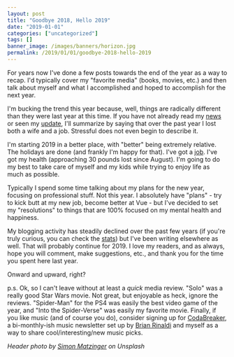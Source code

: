 ```yaml
---
layout: post
title: "Goodbye 2018, Hello 2019"
date: "2019-01-01"
categories: ["uncategorized"]
tags: []
banner_image: /images/banners/horizon.jpg
permalink: /2019/01/01/goodbye-2018-hello-2019
---
```


For years now I've done a few posts towards the end of the year as a way to recap. I'd typically cover my "favorite media" (books, movies, etc.) and then talk about myself and what I accomplished and hoped to accomplish for the next year. 

I'm bucking the trend this year because, well, things are radically different than they were last year at this time. If you have not already read my [news](https://www.raymondcamden.com/2018/06/04/an-update) or seen my [update](https://www.raymondcamden.com/2018/08/29/an-update), I'll summarize by saying that over the past year I lost both a wife and a job. Stressful does not even begin to describe it. 

I'm starting 2019 in a better place, with "better" being extremely relative. The holidays are done (and frankly I'm happy for that). I've got a [job](https://www.linkedin.com/in/raymondcamden/). I've got my health (approaching 30 pounds lost since August). I'm going to do my best to take care of myself and my kids while trying to enjoy life as much as possible.

Typically I spend some time talking about my plans for the new year, focusing on professional stuff. Not this year. I absolutely have "plans" - try to kick butt at my new job, become better at Vue - but I've decided to set my "resolutions" to things that are 100% focused on my mental health and happiness. 

My blogging activity has steadily declined over the past few years (if you're truly curious, you can check the [stats](/stats)) but I've been writing elsewhere as well. That will probably continue for 2019. I love my readers, and as always, hope you will comment, make suggestions, etc., and thank you for the time you spent here last year. 

Onward and upward, right?

p.s. Ok, so I can't leave without at least a *quick* media review. "Solo" was a really good Star Wars movie. Not great, but enjoyable as heck, ignore the reviews. "Spider-Man" for the PS4 was easily the best video game of the year, and "Into the Spider-Verse" was easily my favorite movie. Finally, if you like music (and of course you do), consider signing up for [CodaBreaker](https://remotesynthesis.us6.list-manage.com/subscribe?u=231f8aff82a1f82e4d6ab23d8&id=d00ad8719a), a bi-monthly-ish music newsletter set up by [Brian Rinaldi](https://twitter.com/remotesynth) and myself as a way to share cool/interesting/new music picks.

<i>Header photo by <a href="https://unsplash.com/photos/twukN12EN7c?utm_source=unsplash&utm_medium=referral&utm_content=creditCopyText">Simon Matzinger</a> on Unsplash</i>

